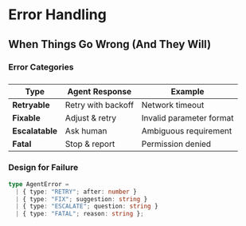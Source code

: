 # Error Handling

## When Things Go Wrong (And They Will)

### Error Categories

<div style="margin-top: 1.5rem;">

| Type | Agent Response | Example |
|------|----------------|---------|
| **Retryable** | Retry with backoff | Network timeout |
| **Fixable** | Adjust & retry | Invalid parameter format |
| **Escalatable** | Ask human | Ambiguous requirement |
| **Fatal** | Stop & report | Permission denied |

</div>

### Design for Failure

```typescript
type AgentError =
  | { type: "RETRY"; after: number }
  | { type: "FIX"; suggestion: string }
  | { type: "ESCALATE"; question: string }
  | { type: "FATAL"; reason: string };
```

<!-- NOTES: Errors are information. A good agent uses them to improve its next action. -->
